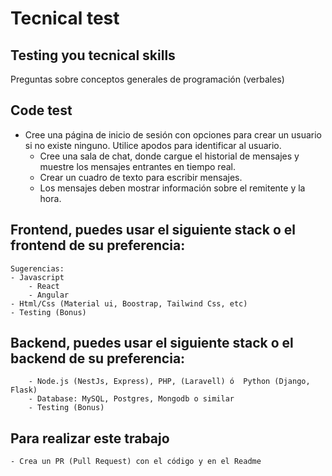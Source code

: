 # Tecnical test

## Testing you tecnical skills
Preguntas sobre conceptos generales de programación (verbales)

## Code test

- Cree una página de inicio de sesión con opciones para crear un usuario si no existe ninguno. Utilice apodos para identificar al usuario.
    - Cree una sala de chat, donde cargue el historial de mensajes y muestre los mensajes entrantes en tiempo real.
    - Crear un cuadro de texto para escribir mensajes.
    - Los mensajes deben mostrar información sobre el remitente y la hora.

## Frontend, puedes usar el siguiente stack o el frontend de su preferencia:
    Sugerencias:
    - Javascript
        - React
        - Angular
    - Html/Css (Material ui, Boostrap, Tailwind Css, etc)
    - Testing (Bonus)

## Backend, puedes usar el siguiente stack o el backend de su preferencia:
        - Node.js (NestJs, Express), PHP, (Laravell) ó  Python (Django, Flask)
        - Database: MySQL, Postgres, Mongodb o similar
        - Testing (Bonus)


## Para realizar este trabajo
    - Crea un PR (Pull Request) con el código y en el Readme

